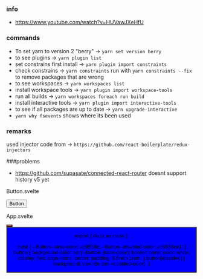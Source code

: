 ### info
- https://www.youtube.com/watch?v=HUVawJXeHfU

### commands
- To set yarn to version 2 "berry" -> `yarn set version berry`
- to see plugins -> `yarn plugin list`
- set constrains first install -> `yarn plugin import constraints`
- check constrains -> `yarn constraints` run with `yarn constraints --fix` to remove packages that are wrong
- to see workspaces -> `yarn workspaces list`
- install workspace tools -> `yarn plugin import workspace-tools`
- run all builds -> `yarn workspaces foreach run build`
- install interactive tools -> `yarn plugin import interactive-tools`
- to see if all packages are up to date -> `yarn upgrade-interactive`
- `yarn why fsevents` shows where its been used

### remarks
used injector code from -> `https://github.com/react-boilerplate/redux-injectors`

###problems
- https://github.com/supasate/connected-react-router doesnt support history v5 yet



Button.svelte
<script>
    export let theme;
</script>

<style>
  button[theme="primary"] {
    background: tomato;
  }

  button[theme="text"] {
    background: blue;
  }
</style>

<button theme={theme}>Button</button>


App.svelte
<script>
    import Button from "./Button.svelte";
</script>

<Button theme="primary" />
<Button theme="text" />




<custom-element class="class-to-add"></custom-element>
export { clazz as class };
<div class={`col-${width} ${clazz || ''}`}></div>




:host {
    --Button--base-color: #c6538c;
    --Button--disabled-color: #c6538ce1;
}
button {
    background-color: var(--Button--base-color);
    border: none;
    color: white;
    display: flex;
    align-items: center;
    padding: 0.5rem 1rem;
}
button[disabled] {
    background: var(--Button--disabled-color);
}
